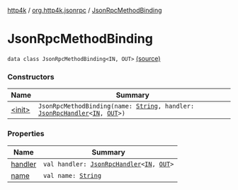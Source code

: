 [http4k](../../index.md) / [org.http4k.jsonrpc](../index.md) / [JsonRpcMethodBinding](./index.md)

# JsonRpcMethodBinding

`data class JsonRpcMethodBinding<IN, OUT>` [(source)](https://github.com/http4k/http4k/blob/master/http4k-jsonrpc/src/main/kotlin/org/http4k/jsonrpc/JsonRpcService.kt#L109)

### Constructors

| Name | Summary |
|---|---|
| [&lt;init&gt;](-init-.md) | `JsonRpcMethodBinding(name: `[`String`](https://kotlinlang.org/api/latest/jvm/stdlib/kotlin/-string/index.html)`, handler: `[`JsonRpcHandler`](../-json-rpc-handler.md)`<`[`IN`](index.md#IN)`, `[`OUT`](index.md#OUT)`>)` |

### Properties

| Name | Summary |
|---|---|
| [handler](handler.md) | `val handler: `[`JsonRpcHandler`](../-json-rpc-handler.md)`<`[`IN`](index.md#IN)`, `[`OUT`](index.md#OUT)`>` |
| [name](name.md) | `val name: `[`String`](https://kotlinlang.org/api/latest/jvm/stdlib/kotlin/-string/index.html) |
